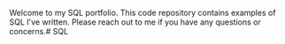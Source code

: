 Welcome to my SQL portfolio. This code repository contains examples of SQL I've written. Please reach out to me if you have any questions or concerns.# SQL
